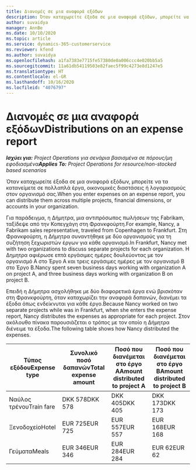 ```yaml
---
title: Διανομές σε μια αναφορά εξόδων
description: Όταν καταχωρείτε έξοδα σε μια αναφορά εξόδων, μπορείτε να τα κατανείμετε σε πολλαπλά έργα, νομικές οντότητες ή λογαριασμούς στον οργανισμό σας.
author: suvaidya
manager: AnnBe
ms.date: 10/10/2020
ms.topic: article
ms.service: dynamics-365-customerservice
ms.reviewer: kfend
ms.author: suvaidya
ms.openlocfilehash: a1fa7383e7715fe57380de0a006ccc4e020bb5a5
ms.sourcegitcommit: 11a61db54119503e82faec5f99c4273e8d1247e5
ms.translationtype: HT
ms.contentlocale: el-GR
ms.lasthandoff: 10/16/2020
ms.locfileid: "4076797"
---
```

# <a name="distributions-on-an-expense-report"></a><span data-ttu-id="6b9cd-103">Διανομές σε μια αναφορά εξόδων</span><span class="sxs-lookup"><span data-stu-id="6b9cd-103">Distributions on an expense report</span></span>

<span data-ttu-id="6b9cd-104">_**Ισχύει για:** Project Operations για σενάρια βασισμένα σε πόρους/μη εφοδιασμένα_</span><span class="sxs-lookup"><span data-stu-id="6b9cd-104">_**Applies To:** Project Operations for resource/non-stocked based scenarios_</span></span>

<span data-ttu-id="6b9cd-105">Όταν καταχωρείτε έξοδα σε μια αναφορά εξόδων, μπορείτε να τα κατανείμετε σε πολλαπλά έργα, οικονομικές διαστάσεις ή λογαριασμούς στον οργανισμό σας.</span><span class="sxs-lookup"><span data-stu-id="6b9cd-105">When you enter expenses on an expense report, you can distribute them across multiple projects, financial dimensions, or accounts in your organization.</span></span>

<span data-ttu-id="6b9cd-106">Για παράδειγμα, η Δήμητρα, μια αντιπρόσωπος πωλήσεων της Fabrikam, ταξίδεψε από την Κοπεγχάγη στη Φρανκφούρτη.</span><span class="sxs-lookup"><span data-stu-id="6b9cd-106">For example, Nancy, a Fabrikam sales representative, traveled from Copenhagen to Frankfurt.</span></span> <span data-ttu-id="6b9cd-107">Στη Φρανκφούρτη, η Δήμητρα συναντήθηκε με δύο οργανισμούς για τη συζήτηση ξεχωριστών έργων για κάθε οργανισμό.</span><span class="sxs-lookup"><span data-stu-id="6b9cd-107">In Frankfurt, Nancy met with two organizations to discuss separate projects for each organization.</span></span> <span data-ttu-id="6b9cd-108">Η Δημητρα αφιέρωσε επτά εργάσιμες ημέρες δουλεύοντας με τον οργανισμό Α στο Έργο A και τρεις εργάσιμες ημέρες με τον οργανισμό Β στο Έργο Β.</span><span class="sxs-lookup"><span data-stu-id="6b9cd-108">Nancy spent seven business days working with organization A on project A, and three business days working with organization B on project B.</span></span>

<span data-ttu-id="6b9cd-109">Επειδή η Δήμητρα ασχολήθηκε με δύο διαφορετικά έργα ενώ βρισκόταν στη Φρανκφούρτη, όταν καταχωρίζει την αναφορά δαπανών, διανέμει τα έξοδα όπως ενδείκνυται για κάθε έργο.</span><span class="sxs-lookup"><span data-stu-id="6b9cd-109">Because Nancy worked on two separate projects while was in Frankfurt, when she enters the expense report, Nancy distributes the expenses as appropriate for each project.</span></span> <span data-ttu-id="6b9cd-110">Στον ακόλουθο πίνακα παρουσιάζεται ο τρόπος με τον οποίο η Δήμητρα διένειμε τα έξοδα.</span><span class="sxs-lookup"><span data-stu-id="6b9cd-110">The following table shows how Nancy distributed the expenses.</span></span>

| <span data-ttu-id="6b9cd-111">Τύπος εξόδου</span><span class="sxs-lookup"><span data-stu-id="6b9cd-111">Expense type</span></span> | <span data-ttu-id="6b9cd-112">Συνολικό ποσό δαπανών</span><span class="sxs-lookup"><span data-stu-id="6b9cd-112">Total expense amount</span></span> | <span data-ttu-id="6b9cd-113">Ποσό που διανέμεται στο έργο Α</span><span class="sxs-lookup"><span data-stu-id="6b9cd-113">Amount distributed to project A</span></span> | <span data-ttu-id="6b9cd-114">Ποσό που διανέμεται στο έργο Β</span><span class="sxs-lookup"><span data-stu-id="6b9cd-114">Amount distributed to project B</span></span> |
|--------------|----------------------|---------------------------------|---------------------------------|
| <span data-ttu-id="6b9cd-115">Ναύλος τρένου</span><span class="sxs-lookup"><span data-stu-id="6b9cd-115">Train fare</span></span>   | <span data-ttu-id="6b9cd-116">DKK 578</span><span class="sxs-lookup"><span data-stu-id="6b9cd-116">DKK 578</span></span>              | <span data-ttu-id="6b9cd-117">DKK 405</span><span class="sxs-lookup"><span data-stu-id="6b9cd-117">DKK 405</span></span>                         | <span data-ttu-id="6b9cd-118">DKK 173</span><span class="sxs-lookup"><span data-stu-id="6b9cd-118">DKK 173</span></span>                         |
| <span data-ttu-id="6b9cd-119">Ξενοδοχείο</span><span class="sxs-lookup"><span data-stu-id="6b9cd-119">Hotel</span></span>        | <span data-ttu-id="6b9cd-120">EUR 725</span><span class="sxs-lookup"><span data-stu-id="6b9cd-120">EUR 725</span></span>              | <span data-ttu-id="6b9cd-121">EUR 557</span><span class="sxs-lookup"><span data-stu-id="6b9cd-121">EUR 557</span></span>                         | <span data-ttu-id="6b9cd-122">EUR 168</span><span class="sxs-lookup"><span data-stu-id="6b9cd-122">EUR 168</span></span>                         |
| <span data-ttu-id="6b9cd-123">Γεύματα</span><span class="sxs-lookup"><span data-stu-id="6b9cd-123">Meals</span></span>        | <span data-ttu-id="6b9cd-124">EUR 346</span><span class="sxs-lookup"><span data-stu-id="6b9cd-124">EUR 346</span></span>              | <span data-ttu-id="6b9cd-125">EUR 284</span><span class="sxs-lookup"><span data-stu-id="6b9cd-125">EUR 284</span></span>                         | <span data-ttu-id="6b9cd-126">EUR 62</span><span class="sxs-lookup"><span data-stu-id="6b9cd-126">EUR 62</span></span>                          |
